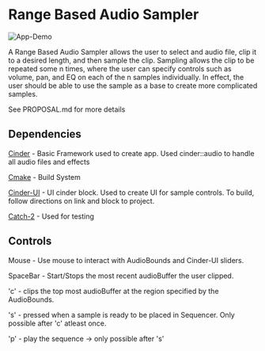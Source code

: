 # Range Based Audio Sampler

![App-Demo](https://user-images.githubusercontent.com/55111487/81249083-cac1b380-8feb-11ea-9da7-37a2329fb028.png)

A Range Based Audio Sampler allows the user to select and audio file, clip it to 
a desired length, and then sample the clip. Sampling allows the clip to be repeated some n times,
where the user can specify controls such as volume, pan, and EQ on each of the n samples individually.
In effect, the user should be able to use the sample as a base to create more complicated samples.

See PROPOSAL.md for more details

## Dependencies
 [Cinder](https://libcinder.org/download) - Basic Framework used to create app. Used cinder::audio to
 handle all audio files and effects
 
 [Cmake](https://cmake.org/download/) - Build System
 
 [Cinder-UI](https://github.com/rezaali/Cinder-UI) - UI cinder block. Used to create UI for sample controls. To build,
 follow directions on link and block to project.
 
 [Catch-2](https://github.com/catchorg/Catch2) - Used for testing


## Controls
  Mouse - Use mouse to interact with AudioBounds and Cinder-UI sliders.
  
  SpaceBar - Start/Stops the most recent audioBuffer the user clipped.
  
  'c' - clips the top most audioBuffer at the region specified by the AudioBounds.
  
  's' - pressed when a sample is ready to be placed in Sequencer. Only possible after 'c' atleast once.
  
  'p' - play the sequence -> only possible after 's'
    
 
